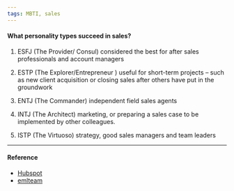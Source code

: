 ```yaml
---
tags: MBTI, sales
---
```


#### What personality types succeed in sales?

1. ESFJ (The Provider/ Consul) considered the best for after sales professionals and account managers

2. ESTP (The Explorer/Entrepreneur ) useful for short-term projects – such as new client acquisition or closing sales after others have put in the groundwork

3. ENTJ (The Commander) independent field sales agents

4. INTJ (The Architect) marketing, or preparing a sales case to be implemented by other colleagues.

5. ISTP (The Virtuoso) strategy, good sales managers and team leaders

---

#### Reference

- [Hubspot](https://blog.hubspot.com/sales/manage-salespeople-myers-briggs)
- [emlteam](https://blog.emlteam.com/sales-personality-myers-briggs-test/)
